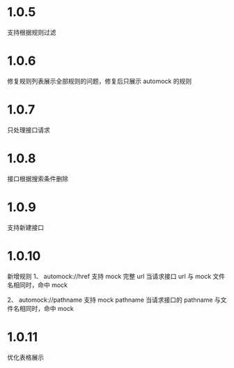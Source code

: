 # 1.0.5

支持根据规则过滤

# 1.0.6

修复规则列表展示全部规则的问题，修复后只展示 automock 的规则

# 1.0.7

只处理接口请求

# 1.0.8

接口根据搜索条件删除

# 1.0.9

支持新建接口

# 1.0.10

新增规则
1、 automock://href
支持 mock 完整 url
当请求接口 url 与 mock 文件名相同时，命中 mock

2、 automock://pathname
支持 mock pathname
当请求接口的 pathname 与文件名相同时，命中 mock

# 1.0.11

优化表格展示

